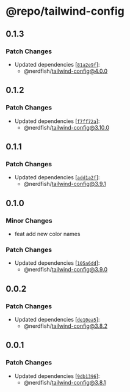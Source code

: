# @repo/tailwind-config

## 0.1.3

### Patch Changes

- Updated dependencies
  [[`81a2e9f`](https://github.com/darenmalfait/nerdfishui/commit/81a2e9f92543d44b9adb97ed0e35e8646d661b36)]:
  - @nerdfish/tailwind-config@4.0.0

## 0.1.2

### Patch Changes

- Updated dependencies
  [[`f7ff72a`](https://github.com/darenmalfait/nerdfishui/commit/f7ff72abf3485c8f782accb1e3ab8db02ce7712b)]:
  - @nerdfish/tailwind-config@3.10.0

## 0.1.1

### Patch Changes

- Updated dependencies
  [[`add1a2f`](https://github.com/darenmalfait/nerdfishui/commit/add1a2fd0e5f15395639b97e31aacd99c5d82f34)]:
  - @nerdfish/tailwind-config@3.9.1

## 0.1.0

### Minor Changes

- feat add new color names

### Patch Changes

- Updated dependencies
  [[`105a6dd`](https://github.com/darenmalfait/nerdfishui/commit/105a6dde57b808afceb93e6846066b63dae0975a)]:
  - @nerdfish/tailwind-config@3.9.0

## 0.0.2

### Patch Changes

- Updated dependencies
  [[`de10ea5`](https://github.com/darenmalfait/nerdfishui/commit/de10ea54b9a8233f496d9049135dd80c311c70fd)]:
  - @nerdfish/tailwind-config@3.8.2

## 0.0.1

### Patch Changes

- Updated dependencies
  [[`9db1396`](https://github.com/darenmalfait/nerdfishui/commit/9db13969089c0fc7c9c7a10b444ee4d5c040eb10)]:
  - @nerdfish/tailwind-config@3.8.1
